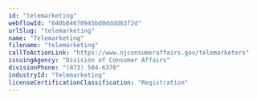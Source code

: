 ```yaml
---
id: "telemarketing"
webflowId: "640b84670945bd0dddd63f2d"
urlSlug: "telemarketing"
name: "Telemarketing"
filename: "telemarketing"
callToActionLink: "https://www.njconsumeraffairs.gov/telemarketers"
issuingAgency: "Division of Consumer Affairs"
divisionPhone: "(973) 504-6370"
industryId: "Telemarketing"
licenseCertificationClassification: "Registration"
---
```

